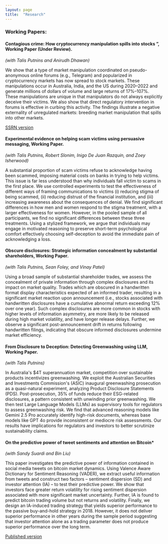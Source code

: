 ```yaml
---
layout: page
title:  "Research"
---
```


### Working Papers:
#### Contagious crime: How cryptocurrency manipulation spills into stocks ”, Working Paper (Under Review).
*(with Talis Putnins and Anirudh Dhawan)*

We show that a type of market manipulation coordinated on pseudo-anonymous online forums (e.g., Telegram) and popularized in cryptocurrency markets has now spread to stock markets. These manipulations occur in Australia, India, and the US during 2020–2022 and generate millions of dollars of volume and large returns of 17%–107%. These manipulations are unique in that manipulators do not always explicitly deceive their victims. We also show that direct regulatory intervention in forums is effective in curbing this activity. The findings illustrate a negative externality of unregulated markets: breeding market manipulation that spills into other markets.

<a href="https://papers.ssrn.com/sol3/papers.cfm?abstract_id=4506293">SSRN version</a>
#### Experimental evidence on helping scam victims using persuasive messaging, Working Paper.
*(with Talis Putnins, Robert Slonim, Inigo De Juan Razquin, and Zoey Isherwood)*

A substantial proportion of scam victims refuse to acknowledge having been scammed, imposing material costs on banks in trying to help victims. This issue is far less understood than why individuals fall victim to scams in the first place. We use controlled experiments to test the effectiveness of different ways of framing communications to victims (i) reducing stigma of being scammed, (ii) reducing distrust of the financial institution, and (iii) increasing awareness about the consequences of denial. We find significant differences in how men and women respond to the stigma treatment, with a larger effectiveness for women. However, in the pooled sample of all participants, we find no significant differences between these three treatments. Using a stylized framework, we argue that individuals may engage in motivated reasoning to preserve short-term psychological comfort effectively choosing self-deception to avoid the immediate pain of acknowledging a loss.  

#### Obscure disclosures: Strategic information concealment by substantial shareholders, Working Paper.
*(with Talis Putnins, Sean Foley, and Vinay Patel)*

Using a broad sample of substantial shareholder trades, we assess the concealment of private information through complex disclosures and its impact on market quality. Trades which are obscured in a handwritten format display characteristics expected of an informed trader, resulting in a significant market reaction upon announcement (i.e., stocks associated with handwritten disclosures have a cumulative abnormal return exceeding 12% over one year). Such complex disclosures are more common in stocks with higher levels of information asymmetry, are more likely to be released during high market volatility, and have longer release delays. Further, we observe a significant post-announcement drift in returns following handwritten filings, indicating that obscure informed disclosures undermine market efficiency. 

#### From Disclosure to Deception: Detecting Greenwashing using LLM, Working Paper.
*(with Talis Putnins)*

In Australia's $4T superannuation market, competition over sustainable products incentivizes greenwashing. We exploit the Australian Securities and Investments Commission's (ASIC) inaugural greenwashing prosecution as a quasi-natural experiment, analyzing Product Disclosure Statements (PDS). Post-prosecution, 35% of funds reduce their ESG-related disclosures, a pattern consistent with unwinding prior greenwashing.  We then test Large Language Models (LLMs) as supervisory tools for regulators to assess greenwashing risk. We find that advanced reasoning models like Gemini 2.5 Pro accurately identify high-risk documents, whereas base models like GPT 4o provide inconsistent or mediocre risk assessments. Our results have implications for regulators and investors to better scrutinize sustainability claims.

#### On the predictive power of tweet sentiments and attention on Bitcoin*
*(with Sandy Suardi and Bin Liu)* 

This paper investigates the predictive power of information contained in social media tweets on bitcoin market dynamics. Using Valence Aware Dictionary for Sentiment Reasoning (VADER), we extract useful information from tweets and construct two factors – sentiment dispersion (SD) and investor attention (IA) – to test their predictive power. We show that investors face greater return volatility for rising sentiment dispersion associated with more significant market uncertainty. Further, IA is found to predict bitcoin trading volume but not returns and volatility. Finally, we design an IA-induced trading strategy that yields superior performance to the passive buy-and-hold strategy in 2018. However, it does not deliver superior performance in other years during the sample period suggesting that investor attention alone as a trading parameter does not produce superior performance over the long term.

<a href="https://www.sciencedirect.com/science/article/pii/S1059056022000375">Published version</a>


[jekyll-docs]: https://jekyllrb.com/docs/home
[jekyll-gh]:   https://github.com/jekyll/jekyll
[jekyll-talk]: https://talk.jekyllrb.com/
